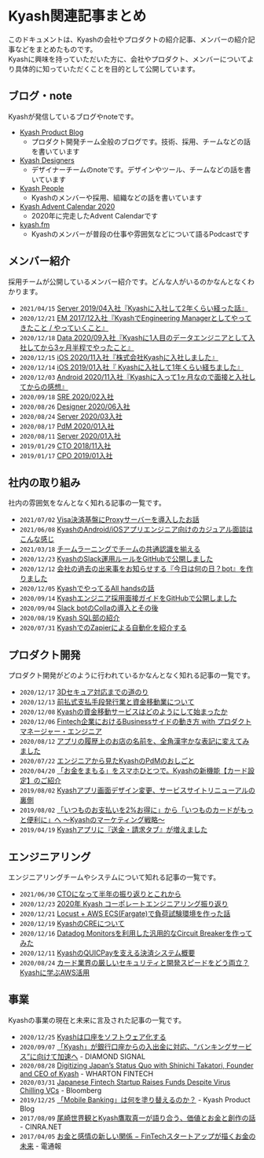 # Kyash関連記事まとめ

このドキュメントは、Kyashの会社やプロダクトの紹介記事、メンバーの紹介記事などをまとめたものです。  
Kyashに興味を持っていただいた方に、会社やプロダクト、メンバーについてより具体的に知っていただくことを目的として公開しています。

## ブログ・note

Kyashが発信しているブログやnoteです。

- [Kyash Product Blog](https://blog.kyash.co/)
  - プロダクト開発チーム全般のブログです。技術、採用、チームなどの話を書いています
- [Kyash Designers](https://note.com/kyash_designers)
  - デザイナーチームのnoteです。デザインやツール、チームなどの話を書いています
- [Kyash People](https://note.com/kyashrecruit_jp)
  - Kyashのメンバーや採用、組織などの話を書いています
- [Kyash Advent Calendar 2020](https://adventar.org/calendars/5745)
  - 2020年に完走したAdvent Calendarです
- [kyash.fm](https://open.spotify.com/show/36D8klfwbNF3ger0blVXH3)
  - Kyashのメンバーが普段の仕事や雰囲気などについて語るPodcastです

## メンバー紹介

採用チームが公開しているメンバー紹介です。どんな人がいるのかなんとなくわかります。

- `2021/04/15` [Server 2019/04入社『Kyashに入社して2年くらい経った話』](https://note.com/temma_fukaya/n/n6535fd48d39c)
- `2020/12/21` [EM 2017/12入社『KyashでEngineering Managerとしてやってきたこと / やっていくこと』](https://konifar.hatenablog.com/entry/2020/12/21/160317)
- `2020/12/18` [Data 2020/09入社『Kyashに1人目のデータエンジニアとして入社してから3ヶ月半程でやったこと』](https://zenn.dev/momota/articles/e5ebb12ccb09f5)
- `2020/12/15` [iOS 2020/11入社『株式会社Kyashに入社しました』](https://nekowen.hatenablog.jp/entry/2020/12/15/100514)
- `2020/12/14` [iOS 2019/01入社『 Kyashに入社して1年くらい経ちました』](https://tamadon.hatenablog.jp/entry/2020/12/14/093157)
- `2020/12/03` [Android 2020/11入社『Kyashに入って1ヶ月なので面接と入社してからの感想』](https://note.com/sudo5in5k/n/n61c33f5ac671)
- `2020/09/18` [SRE 2020/02入社](https://note.com/kyashrecruit_jp/n/nc2ddf67986b0)
- `2020/08/26` [Designer 2020/06入社](https://note.com/kyashrecruit_jp/n/n3f2a56794422)
- `2020/08/24` [Server 2020/03入社](https://note.com/kyashrecruit_jp/n/nbc84dff5fc76)
- `2020/08/17` [PdM 2020/01入社](https://note.com/kyashrecruit_jp/n/nc382be8e4232)
- `2020/08/11` [Server 2020/01入社](https://note.com/kyashrecruit_jp/n/n8f4e3456fd38)
- `2019/01/29` [CTO 2018/11入社](https://blog.kyash.co/entry/2019/01/29/185643)
- `2019/01/17` [CPO 2019/01入社](https://blog.kyash.co/entry/2019/01/17/162724)

## 社内の取り組み

社内の雰囲気をなんとなく知れる記事の一覧です。

- `2021/07/02` [Visa決済基盤にProxyサーバーを導入したお話](https://blog.kyash.co/entry/2021/07/02/080000)
- `2021/06/08` [KyashのAndroid/iOSアプリエンジニア向けのカジュアル面談はこんな感じ](https://blog.kyash.co/entry/2021/06/08/125757)
- `2021/03/18` [チームラーニングでチームの共通認識を揃える](https://blog.kyash.co/entry/2021/03/18/102602)
- `2020/12/23` [KyashのSlack運用ルールをGitHubで公開しました](https://blog.kyash.co/entry/2020/12/23/165623)
- `2020/12/12` [会社の過去の出来事をお知らせする『今日は何の日？bot』を作りました](https://konifar.hatenablog.com/entry/2020/12/12/112540)
- `2020/12/05` [KyashでやってるAll handsの話](https://note.com/kyashrecruit_jp/n/ncf5e478911c8)
- `2020/09/14` [Kyashエンジニア採用面接ガイドをGitHubで公開しました](https://blog.kyash.co/entry/2020/09/14/101804)
- `2020/09/04` [Slack botのCollaの導入とその後](https://note.com/kyashrecruit_jp/n/n85375e69ef41)
- `2020/08/19` [Kyash SQL部の紹介](https://blog.kyash.co/entry/2020/08/19/113800)
- `2020/07/31` [KyashでのZapierによる自動化を紹介する](https://blog.kyash.co/entry/2020/07/31/111410)

## プロダクト開発

プロダクト開発がどのように行われているかなんとなく知れる記事の一覧です。

- `2020/12/17` [3Dセキュア対応までの道のり](https://zenn.dev/snowmanbuilder/articles/be05acbdc2835f)
- `2020/12/13` [前払式支払手段発行業と資金移動業について](https://foxtoy.hateblo.jp/entry/2020/12/13/000000)
- `2020/12/08` [Kyashの資金移動サービスはどのようにして始まったか](https://blog.kyash.co/entry/2020/12/08/125718)
- `2020/12/06` [Fintech企業におけるBusinessサイドの動き方 with プロダクトマネージャー・エンジニア](https://note.com/nozo_omu/n/nfe2364c89f62)
- `2020/08/12` [アプリの履歴上のお店の名前を、全角漢字かな表記に変えてみました](https://blog.kyash.co/entry/2020/08/12/092539)
- `2020/07/22` [エンジニアから見たKyashのPdMのおしごと](https://speakerdeck.com/konifar/an-engineers-perspective-for-pdm-roles-in-kyash)
- `2020/04/20` [「お金をまもる」をスマホひとつで。Kyashの新機能【カード設定】のご紹介](https://blog.kyash.co/entry/2020/04/20/142916)
- `2019/08/02` [Kyashアプリ画面デザイン変更、サービスサイトリニューアルの裏側](https://blog.kyash.co/entry/2019/08/02/111013)
- `2019/08/02` [「いつものお支払いを2%お得に」から「いつものカードがもっと便利に」へ 〜Kyashのマーケティング戦略〜](https://blog.kyash.co/entry/2019/08/02/110017)
- `2019/04/19` [Kyashアプリに『送金・請求タブ』が増えました](https://blog.kyash.co/entry/2019/04/19/225032)

## エンジニアリング

エンジニアリングチームやシステムについて知れる記事の一覧です。

- `2021/06/30` [CTOになって半年の振り返りとこれから](https://ymzkmct.hatenablog.com/entry/2021/06/30/125258)
- `2020/12/23` [2020年 Kyash コーポレートエンジニアリング振り返り](https://rela1470.hatenablog.jp/entry/2020/12/23/000000)
- `2020/12/21` [Locust + AWS ECS(Fargate)で負荷試験環境を作った話](https://unless.hatenablog.jp/entry/2020/12/21/093659)
- `2020/12/19` [KyashのCREについて](https://jwakasa.hatenadiary.com/entry/2020/12/19/082241)
- `2020/12/16` [Datadog Monitorsを利用した汎用的なCircuit Breakerを作ってみた](https://qiita.com/behiron/items/6b1ae68bc338a1e16a74)
- `2020/12/11` [KyashのQUICPayを支える決済システム概要](https://nilpoona.hatenablog.com/entry/2020/12/11/111047)
- `2020/08/24` [カード業界の厳しいセキュリティと開発スピードをどう両立？ Kyashに学ぶAWS活用](https://codezine.jp/article/detail/12714)

## 事業

Kyashの事業の現在と未来に言及された記事の一覧です。

- `2020/12/25` [Kyashは口座をソフトウェア化する](https://blog.kyash.co/entry/2020/12/25/235829)
- `2020/09/07` [「Kyash」が銀行口座からの入出金に対応、“バンキングサービス”に向けて加速へ](https://signal.diamond.jp/articles/-/267) - DIAMOND SIGNAL
- `2020/08/28` [Digitizing Japan’s Status Quo with Shinichi Takatori, Founder and CEO of Kyash](https://medium.com/wharton-fintech/digitizing-japans-status-quo-with-is-shinichi-takatori-founder-and-ceo-of-kyash-c91bd3cdfbfd) - WHARTON FINTECH
- `2020/03/31` [Japanese Fintech Startup Raises Funds Despite Virus Chilling VCs](https://www.bloomberg.com/news/articles/2020-03-30/japanese-fintech-startup-raises-funds-despite-virus-chilling-vcs) - Bloomberg
- `2019/12/25` [「Mobile Banking」は何を塗り替えるのか？](https://blog.kyash.co/entry/2019/12/25/214301) - Kyash Product Blog
- `2017/08/09` [尾崎世界観とKyash鷹取真一が語り合う、価値とお金と創作の話](https://www.cinra.net/interview/201708-kyashozaki) - CINRA.NET
- `2017/04/05` [お金と感情の新しい関係 − FinTechスタートアップが描くお金の未来](https://dentsu-ho.com/articles/5033) - 電通報
